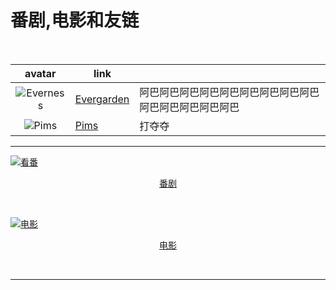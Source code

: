# 番剧,电影和友链


<!--more-->

</br>

|                            avatar                            | link                               |                                                          |
| :----------------------------------------------------------: | ---------------------------------- | -------------------------------------------------------- |
| ![Everness](http://q.qlogo.cn/headimg_dl?dst_uin=1666287682&spec=100&img_type=jpg) | [Evergarden](https://everness.me/) | 阿巴阿巴阿巴阿巴阿巴阿巴阿巴阿巴阿巴阿巴阿巴阿巴阿巴阿巴 |
| ![Pims](http://q.qlogo.cn/headimg_dl?dst_uin=392959395&spec=100&img_type=jpg) | [Pims](https://phimos.github.io/)  | 打夺夺                                                   |

---

<a href="/bangumi/"><img src="https://cdn.jsdelivr.net/gh/Lucas-0/Img/20200406152156.png" title=看番><figcaption><center>[番剧](/bangumi/)</center></figcaption></a>

</br>

<a href="/movies/"><img src="https://cdn.jsdelivr.net/gh/Lucas-0/Img/20200406151840.jpg" title=电影><figcaption><center>[电影](/movies/)</center></figcaption></a>

</br>

---
